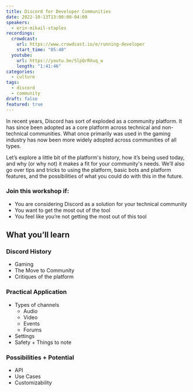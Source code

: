 ```yaml
---
title: Discord for Developer Communities
date: 2022-10-13T13:00:00-04:00
speakers:
  - erin-mikail-staples
recordings:
  crowdcast:
    url: https://www.crowdcast.io/e/running-developer
    start_time: "05:40"
  youtube:
    url: https://youtu.be/SlpQrRXuq_w
    length: "1:41:46"
categories:
  - culture
tags:
  - discord
  - community
draft: false
featured: true
---
```


In recent years, Discord has sort of exploded as a community platform. It has since been adopted as a core platform across technical and non-technical communities. What once primarily was used in the gaming industry has now been more widely adopted across communities of all types.

Let’s explore a little bit of the platform's history, how it’s being used today, and why (or why not) it makes a fit for your community's needs. We’ll also go over tips and tricks to using the platform, basic bots and platform features, and the possibilities of what you could do with this in the future.

### Join this workshop if:

- You are considering Discord as a solution for your technical community
- You want to get the most out of the tool
- You feel like you’re not getting the most out of this tool

## What you’ll learn

### Discord History

- Gaming
- The Move to Community
- Critiques of the platform

### Practical Application

- Types of channels
  - Audio
  - Video
  - Events
  - Forums
- Settings
- Safety + Things to note

### Possibilities + Potential

- API
- Use Cases
- Customizability
